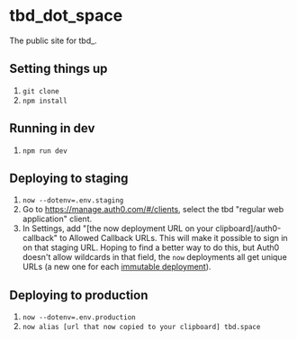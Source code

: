 # tbd_dot_space

The public site for tbd_.

## Setting things up

1. `git clone`
2. `npm install`

## Running in dev

1. `npm run dev`

## Deploying to staging

1. `now --dotenv=.env.staging`
2. Go to https://manage.auth0.com/#/clients, select the tbd "regular web application" client.
3. In Settings, add "[the now deployment URL on your clipboard]/auth0-callback" to Allowed Callback URLs. This will make it possible to sign in on that staging URL. Hoping to find a better way to do this, but Auth0 doesn't allow wildcards in that field, the `now` deployments all get unique URLs (a new one for each [immutable deployment](https://zeit.co/docs/other/faq#how-do-i-update-my-deployment's-files-or-code)).


## Deploying to production

1. `now --dotenv=.env.production`
2. `now alias [url that now copied to your clipboard] tbd.space`
